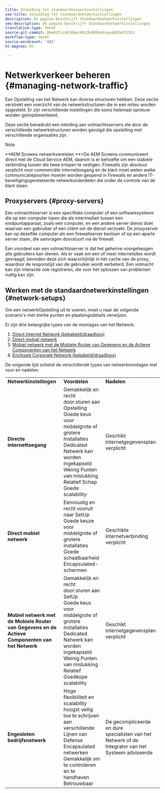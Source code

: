 ```yaml
---
title: Inleiding tot standaardnetwerkinstellingen
seo-title: Inleiding tot standaardnetwerkinstellingen
description: De pagina beschrijft Standaardnetwerkinstellingen
seo-description: De pagina beschrijft Standaardnetwerkinstellingen
translation-type: tm+mt
source-git-commit: 0be82fcc46166ec0613bd658a0caeab83bd72551
workflow-type: tm+mt
source-wordcount: '462'
ht-degree: 0%

---
```



# Netwerkverkeer beheren {#managing-network-traffic}

Een Opstelling van het Netwerk kan diverse structuren hebben. Deze sectie verstrekt een overzicht van de netwerkstructuren die in een milieu worden opgesteld. Er zijn verschillende instellingen die soms helemaal opnieuw worden geïmplementeerd.

Deze sectie benadrukt een inleiding aan volmachtsservers die door de verschillende netwerkstructuren worden gevolgd die opstelling met verschillende organisaties zijn.

>[!NOTE]
>**AEM Screens netwerkvereisten **>De AEM Screens communiceert direct met de Cloud Service AEM, daarom is er behoefte om een stabiele verbinding tussen die twee knopen te vestigen. Firewalls zijn absoluut verplicht voor commerciële internettoegang en de klant moet weten welke communicatiepoorten moeten worden geopend in Firewalls en andere IT-beveiligingsgerelateerde netwerkonderdelen die onder de controle van de klant staan.

## Proxyservers {#proxy-servers}

Een volmachtsserver is een specifieke computer of een softwaresysteem die op een computer lopen die als intermediair tussen een eindpuntapparaat, zoals een computer, en een andere server dienst doet waarvan een gebruiker of een cliënt om de dienst verzoekt. De proxyserver kan op dezelfde computer als een firewallserver bestaan of op een aparte server staan, die aanvragen doorstuurt via de firewall.

Een voordeel van een volmachtsserver is dat het geheime voorgeheugen alle gebruikers kan dienen. Als er vaak om een of meer internetsites wordt gevraagd, bevinden deze zich waarschijnlijk in het cache van de proxy, waardoor de responstijd van de gebruiker wordt verbeterd. Een volmacht kan zijn interactie ook registreren, die voor het oplossen van problemen nuttig kan zijn.

## Werken met de standaardnetwerkinstellingen {#network-setups}

Om een netwerkOpstelling uit te voeren, moet u naar de volgende scenario&#39;s met sterke punten en plaatsingsdetails verwijzen.

Er zijn drie belangrijke types van de montages van het Netwerk:

1. [Direct Internet Network (bekabeld/draadloos)](/help/using/direct-internet-network.md)
1. [Direct mobiel netwerk](/help/using/mobile-network.md)
1. [Mobiel netwerk met de Mobiele Router van Gegevens en de Actieve Componenten van het Netwerk](/help/using/mobile-network-router.md)
1. [Enclosed Corporate Network (bekabeld/draadloos)](/help/using/enclosed-corporate-network.md)

De volgende lijst schetst de verschillende types van netwerkmontages met voor en nadelen:

<table>
 <tbody>
  <tr>
   <td><strong>Netwerkinstellingen</strong></td>
   <td><strong>Voordelen</strong></td>
   <td><strong>Nadelen</strong></td>
  </tr>
  <tr>
   <td><strong>Directe internettoegang</strong></td>
   <td>Gemakkelijk en recht door:sturen aan Opstelling<br>Goede keus voor middelgrote of grotere Installaties<br>Dedicated Netwerk kan worden ingekapseld<br>Weinig Punten van mislukking<br>Relatief Schap<br>Goede scalability</td>
   <td>Geschikt internetgegevensplan verplicht</td>
  </tr>
    <tr>
   <td><strong>Direct mobiel netwerk</strong></td>
   <td>Eenvoudig en recht vooruit naar SetUp<br>Goede keuze voor middelgrote of grotere installaties<br>Goede schaalbaarheid<br>Encapsulated-schermen
</td>
   <td>Geschikte internetverbinding verplicht</td>
  </tr>
    <tr>
<tr>
   <td><strong>Mobiel netwerk met de Mobiele Router van Gegevens en de Actieve Componenten van het Netwerk</strong></td>
   <td>Gemakkelijk en recht door:sturen aan SetUp<br>Goede keus voor middelgrote of grotere installaties<br>Dedicated Netwerk kan worden ingekapseld<br>Weinig Punten van mislukking<br>Relatief Goedkope<br>scalability</br></td>
   <td>Geschikt internetgegevensplan verplicht</td>
  </tr>
    <tr>

<td><strong>Engesloten bedrijfsnetwerk</strong></td>
   <td>Hoge flexibiliteit en scalability<br>hoogst veilig toe te schrijven aan verschillende Lijnen van Defense<br>Encapsulated netwerken<br>Gemakkelijk om te controleren en te handhaven<br>Betrouwbaar</td>
   <td>De gecompliceerde en dure<br>specialisten van het Netwerk of de Integrator van het Systeem adviseerde</td>
  </tr>
  </tr>
 </tbody>
</table>


